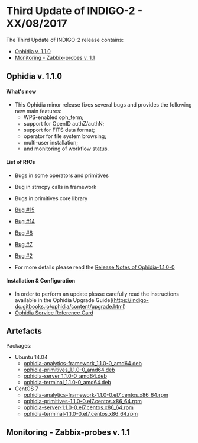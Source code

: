 # Third Update of INDIGO-2 - XX/08/2017

The Third Update of INDIGO-2 release contains:
* [Ophidia v. 1.1.0](#ophidia)
* [Monitoring - Zabbix-probes v. 1.1](#zp)

## <a name="ophidia"></a>Ophidia v. 1.1.0

#### What's new
* This Ophidia minor release fixes several bugs and provides the following new main features: 
  * WPS-enabled oph_term; 
  * support for OpenID authZ/authN; 
  * support for FITS data format; 
  * operator for file system browsing; 
  * multi-user installation; 
  * and monitoring of workflow status.
  
#### List of RfCs
* Bugs in some operators and primitives
* Bug in strncpy calls in framework
* Bugs in primitives core library
* [Bug #15](https://github.com/OphidiaBigData/ophidia-analytics-framework/issues/15)
* [Bug #14](https://github.com/OphidiaBigData/ophidia-analytics-framework/issues/14)
* [Bug #8](https://github.com/OphidiaBigData/ophidia-server/issues/8)
* [Bug #7](https://github.com/OphidiaBigData/ophidia-server/issues/7)
* [Bug #2](https://github.com/OphidiaBigData/ophidia-primitives/issues/2)

  
* For more details please read the [Release Notes of Ophidia-1.1.0-0](https://indigo-dc.gitbooks.io/ophidia/content/release_notes.html)

#### Installation & Configuration
* In order to perform an update please carefully read the instructions available in the Ophidia Upgrade Guide](https://indigo-dc.gitbooks.io/ophidia/content/upgrade.html)
* [Ophidia Service Reference Card](https://indigo-dc.gitbooks.io/ophidia/content/service_reference_card.html)

## Artefacts
Packages:
* Ubuntu 14.04
  * [ophidia-analytics-framework_1.1.0-0_amd64.deb](http://repo.indigo-datacloud.eu/repository/indigo/2/ubuntu/dists/senial-updates/main/binary-amd64/ophidia-analytics-framework_1.1.0-0_amd64.deb)
  * [ophidia-primitives_1.1.0-0_amd64.deb](http://repo.indigo-datacloud.eu/repository/indigo/2/ubuntu/dists/xenial-updates/main/binary-amd64/ophidia-primitives_1.1.0-0_amd64.deb)
  * [ophidia-server_1.1.0-0_amd64.deb](http://repo.indigo-datacloud.eu/repository/indigo/2/ubuntu/dists/xenial-updates/main/binary-amd64/ophidia-server_1.1.0-0_amd64.deb)
  * [ophidia-terminal_1.1.0-0_amd64.deb](http://repo.indigo-datacloud.eu/repository/indigo/2/ubuntu/dists/xenial-updates/main/binary-amd64/ophidia-terminal_1.1.0-0_amd64.deb)
* CentOS 7 
  * [ophidia-analytics-framework-1.1.0-0.el7.centos.x86_64.rpm](http://repo.indigo-datacloud.eu/repository/indigo/2/centos7/x86_64/updates/ophidia-analytics-framework-1.1.0-0.el7.centos.x86_64.rpm)
  * [ophidia-primitives-1.1.0-0.el7.centos.x86_64.rpm](http://repo.indigo-datacloud.eu/repository/indigo/2/centos7/x86_64/updates/ophidia-primitives-1.1.0-0.el7.centos.x86_64.rpm)
  * [ophidia-server-1.1.0-0.el7.centos.x86_64.rpm](http://repo.indigo-datacloud.eu/repository/indigo/2/centos7/x86_64/updates/ophidia-server-1.1.0-0.el7.centos.x86_64.rpm)
  * [ophidia-terminal-1.1.0-0.el7.centos.x86_64.rpm](http://repo.indigo-datacloud.eu/repository/indigo/2/centos7/x86_64/updates/ophidia-terminal-1.1.0-0.el7.centos.x86_64.rpm)
  
## <a name="zp"></a>Monitoring  - Zabbix-probes v. 1.1

<!--
#### What's new
* The current update provides new probes - Mesos cluster probes which includes probes for Mesos, Marathon and Chronos

#### List of RfCs
* New feature:
  * Implemented Mesos, Chronos and Marathon probes

#### Installation & Configuration
* The Monitoring - Zabbix probes documentation has been updated and is available at https://www.gitbook.com/book/indigo-dc/monitoring/details
* New probe documentation is available at: https://indigo-dc.gitbooks.io/monitoring/content/doc/mesos.html

#### Artefacts
* CentOS7
  * [MesosZabbixProbe-1.01-1.noarch.rpm](http://repo.indigo-datacloud.eu/repository/indigo/1/centos7/x86_64/updates/MesosZabbixProbe-1.01-1.noarch.rpm)
* Ubuntu14.04
  * [mesos-zabbix-probe-1.01.deb](http://repo.indigo-datacloud.eu/repository/indigo/1/ubuntu/dists/trusty-updates/main/binary-amd64/mesos-zabbix-probe-1.01.deb)

-->





